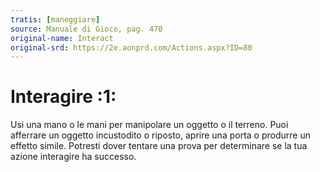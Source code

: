 ```yaml
---
tratis: [maneggiare]
source: Manuale di Gioco, pag. 470
original-name: Interact
original-srd: https://2e.aonprd.com/Actions.aspx?ID=80
---
```


# Interagire :1:

Usi una mano o le mani per manipolare un oggetto o il terreno. Puoi afferrare un
oggetto incustodito o riposto, aprire una porta o produrre un effetto simile.
Potresti dover tentare una prova per determinare se la tua azione interagire ha
successo.
